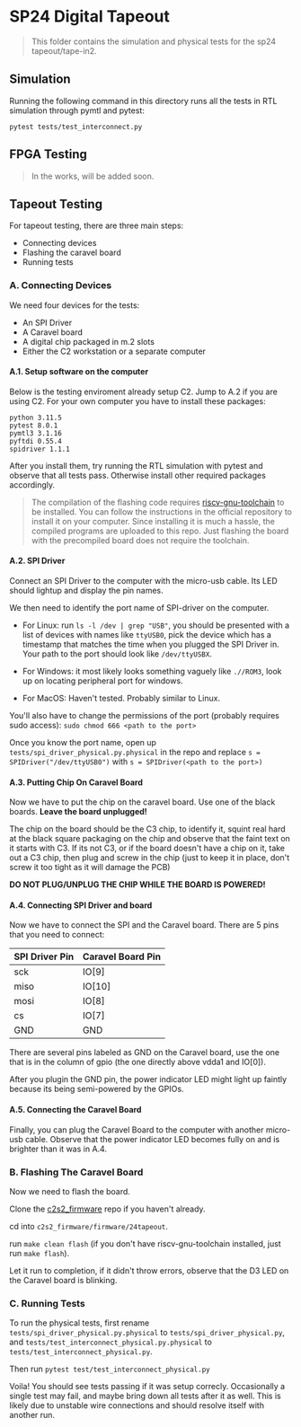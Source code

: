 # SP24 Digital Tapeout

> This folder contains the simulation and physical tests for the sp24 tapeout/tape-in2.

## Simulation

Running the following command in this directory runs all the tests in RTL simulation through pymtl and pytest:

`pytest tests/test_interconnect.py`

## FPGA Testing

> In the works, will be added soon.

## Tapeout Testing

For tapeout testing, there are three main steps:
- Connecting devices
- Flashing the caravel board
- Running tests

### A. Connecting Devices

We need four devices for the tests:
- An SPI Driver
- A Caravel board
- A digital chip packaged in m.2 slots
- Either the C2 workstation or a separate computer

#### A.1. Setup software on the computer
Below is the testing enviroment already setup C2. Jump to A.2 if you are using C2. 
For your own computer you have to install these packages:
```
python 3.11.5
pytest 8.0.1
pymtl3 3.1.16
pyftdi 0.55.4
spidriver 1.1.1
```
After you install them, try running the RTL simulation with pytest and observe that all tests pass.
Otherwise install other required packages accordingly.

> The compilation of the flashing code requires [riscv-gnu-toolchain](https://github.com/riscv-collab/riscv-gnu-toolchain.git) to be installed.
> You can follow the instructions in the official repository to install it on your computer. Since installing it is much a hassle,
> the compiled programs are uploaded to this repo. Just flashing the board with the precompiled board does not require the toolchain.

#### A.2. SPI Driver
Connect an SPI Driver to the computer with the micro-usb cable. Its LED should lightup and display the pin names.

We then need to identify the port name of SPI-driver on the computer.

  - For Linux: run `ls -l /dev | grep "USB"`, you should be presented with a list of devices with names like `ttyUSB0`, 
pick the device which has a timestamp that matches the time when you plugged the SPI Driver in. Your path to the port should look like `/dev/ttyUSBX`.

  - For Windows: it most likely looks something vaguely like `.//ROM3`, look up on locating peripheral port for windows.

  - For MacOS: Haven't tested. Probably similar to Linux.

You'll also have to change the permissions of the port (probably requires sudo access):
`
sudo chmod 666 <path to the port>
`

Once you know the port name, open up `tests/spi_driver_physical.py.physical` in the repo and replace
`
s = SPIDriver("/dev/ttyUSB0")
`
with
`
s = SPIDriver(<path to the port>)
`

#### A.3. Putting Chip On Caravel Board
Now we have to put the chip on the caravel board. Use one of the black boards. **Leave the board unplugged!**

The chip on the board should be the C3 chip, to identify it, squint real hard at the black square packaging on the chip and observe that the faint text on it starts with C3. If its not C3, or if the board doesn't have a chip on it, take out a C3 chip, then plug and screw in the chip (just to keep it in place, don't screw it too tight as it will damage the PCB)

**DO NOT PLUG/UNPLUG THE CHIP WHILE THE BOARD IS POWERED!**

#### A.4. Connecting SPI Driver and board
Now we have to connect the SPI and the Caravel board. There are 5 pins that you need to connect:

| SPI Driver Pin  | Caravel Board Pin |
| -------------   | -------------     |
| sck             | IO[9]             |
| miso            | IO[10]            |
| mosi            | IO[8]             |
| cs              | IO[7]             |
| GND             | GND               | 

There are several pins labeled as GND on the Caravel board, use the one that is in the column of gpio (the one directly above vdda1 and IO[0]).

After you plugin the GND pin, the power indicator LED might light up faintly because its being semi-powered by the GPIOs.

#### A.5. Connecting the Caravel Board
Finally, you can plug the Caravel Board to the computer with another micro-usb cable. Observe that the power indicator LED becomes fully on and is brighter than it was in A.4.

### B. Flashing The Caravel Board

Now we need to flash the board.

Clone the [c2s2_firmware](https://github.com/cornell-c2s2/c2s2_firmware) repo if you haven't already.

cd into `c2s2_firmware/firmware/24tapeout`.

run `make clean flash` (if you don't have riscv-gnu-toolchain installed, just run `make flash`).

Let it run to completion, if it didn't throw errors, observe that the D3 LED on the Caravel board is blinking.

### C. Running Tests

To run the physical tests, first rename `tests/spi_driver_physical.py.physical` to `tests/spi_driver_physical.py`, and `tests/test_interconnect_physical.py.physical` to `tests/test_interconnect_physical.py`.

Then run `pytest test/test_interconnect_physical.py`

Voila! You should see tests passing if it was setup correcly. Occasionally a single test may fail, and maybe bring down all tests after it as well. This is likely due to unstable wire connections and should resolve itself with another run.
